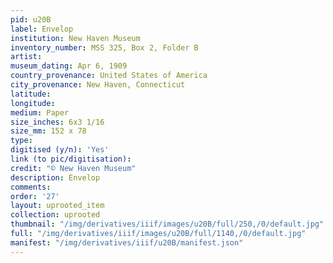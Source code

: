 ```yaml
---
pid: u20B
label: Envelop
institution: New Haven Museum
inventory_number: MSS 325, Box 2, Folder B
artist:
museum_dating: Apr 6, 1909
country_provenance: United States of America
city_provenance: New Haven, Connecticut
latitude:
longitude:
medium: Paper
size_inches: 6x3 1/16
size_mm: 152 x 78
type:
digitised (y/n): 'Yes'
link (to pic/digitisation):
credit: "© New Haven Museum"
description: Envelop
comments:
order: '27'
layout: uprooted_item
collection: uprooted
thumbnail: "/img/derivatives/iiif/images/u20B/full/250,/0/default.jpg"
full: "/img/derivatives/iiif/images/u20B/full/1140,/0/default.jpg"
manifest: "/img/derivatives/iiif/u20B/manifest.json"
---
```

